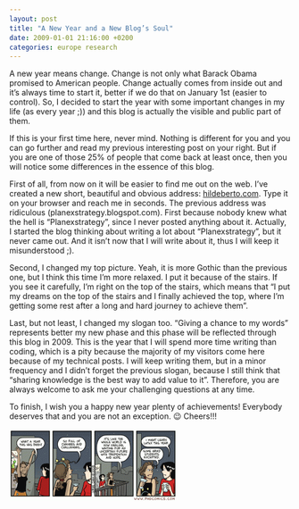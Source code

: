 ```yaml
---
layout: post
title: "A New Year and a New Blog’s Soul"
date: 2009-01-01 21:16:00 +0200
categories: europe research
---
```


A new year means change. Change is not only what Barack Obama promised to American people. Change actually comes from inside out and it’s always time to start it, better if we do that on January 1st (easier to control). So, I decided to start the year with some important changes in my life (as every year ;)) and this blog is actually the visible and public part of them.

If this is your first time here, never mind. Nothing is different for you and you can go further and read my previous interesting post on your right. But if you are one of those 25% of people that come back at least once, then you will notice some differences in the essence of this blog.

First of all, from now on it will be easier to find me out on the web. I’ve created a new short, beautiful and obvious address: [hildeberto.com](https://www.hildeberto.com). Type it on your browser and reach me in seconds. The previous address was ridiculous (planexstrategy.blogspot.com). First because nobody knew what the hell is “Planexstrategy”, since I never posted anything about it. Actually, I started the blog thinking about writing a lot about “Planexstrategy”, but it never came out. And it isn’t now that I will write about it, thus I will keep it misunderstood ;).

Second, I changed my top picture. Yeah, it is more Gothic than the previous one, but I think this time I’m more relaxed. I put it because of the stairs. If you see it carefully, I’m right on the top of the stairs, which means that “I put my dreams on the top of the stairs and I finally achieved the top, where I’m getting some rest after a long and hard journey to achieve them”.

Last, but not least, I changed my slogan too. “Giving a chance to my words” represents better my new phase and this phase will be reflected through this blog in 2009. This is the year that I will spend more time writing than coding, which is a pity because the majority of my visitors come here because of my technical posts. I will keep writing them, but in a minor frequency and I didn’t forget the previous slogan, because I still think that “sharing knowledge is the best way to add value to it”. Therefore, you are always welcome to ask me your challenging questions at any time.

To finish, I wish you a happy new year plenty of achievements! Everybody deserves that and you are not an exception. 😉 Cheers!!!

![phd123108s-300x130.gif](/images/posts/phd123108s-300x130.gif)
